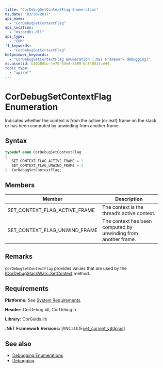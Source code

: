 ```yaml
---
title: "CorDebugSetContextFlag Enumeration"
ms.date: "03/30/2017"
api_name: 
  - "CorDebugSetContextFlag"
api_location: 
  - "mscordbi.dll"
api_type: 
  - "COM"
f1_keywords: 
  - "CorDebugSetContextFlag"
helpviewer_keywords: 
  - "CorDebugSetContextFlag enumeration [.NET Framework debugging]"
ms.assetid: b30280bb-fe75-44ed-8589-bcff081fae44
topic_type: 
  - "apiref"
---
```

# CorDebugSetContextFlag Enumeration
Indicates whether the context is from the active (or leaf) frame on the stack or has been computed by unwinding from another frame.  
  
## Syntax  
  
```cpp  
typedef enum CorDebugSetContextFlag  
{  
   SET_CONTEXT_FLAG_ACTIVE_FRAME = 1  
   SET_CONTEXT_FLAG_UNWIND_FRAME = 2  
}  CorDebugSetContextFlag;  
```  
  
## Members  
  
|Member|Description|  
|------------|-----------------|  
|SET_CONTEXT_FLAG_ACTIVE_FRAME|The context is the thread’s active context.|  
|SET_CONTEXT_FLAG_UNWIND_FRAME|The context has been computed by unwinding from another frame.|  
  
## Remarks  
 `CorDebugSetContextFlag` provides values that are used by the [ICorDebugStackWalk::SetContext](icordebugstackwalk-setcontext-method.md) method.  
  
## Requirements  
 **Platforms:** See [System Requirements](../../get-started/system-requirements.md).  
  
 **Header:** CorDebug.idl, CorDebug.h  
  
 **Library:** CorGuids.lib  
  
 **.NET Framework Versions:** [!INCLUDE[net_current_v40plus](../../../../includes/net-current-v40plus-md.md)]  
  
## See also

- [Debugging Enumerations](debugging-enumerations.md)
- [Debugging](index.md)
